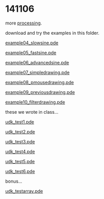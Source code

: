 141106
======

more [processing](https://processing.org).

download and try the examples in this folder.

[example04_slowsine.pde](example04_slowsine/example04_slowsine.pde?raw=true)

[example05_fastsine.pde](example05_fastsine/example05_fastsine.pde?raw=true)

[example06_advancedsine.pde](example06_advancedsine/example06_advancedsine.pde?raw=true)

[example07_simpledrawing.pde](example07_simpledrawing/example07_simpledrawing.pde?raw=true)

[example08_pmousedrawing.pde](example08_pmousedrawing/example08_pmousedrawing.pde?raw=true)

[example09_previousdrawing.pde](example09_previousdrawing/example09_previousdrawing.pde?raw=true)

[example10_filterdrawing.pde](example10_filterdrawing/example10_filterdrawing.pde?raw=true)

these we wrote in class...

[udk_test1.pde](udk_test1/udk_test1.pde?raw=true)

[udk_test2.pde](udk_test2/udk_test2.pde?raw=true)

[udk_test3.pde](udk_test3/udk_test3.pde?raw=true)

[udk_test4.pde](udk_test4/udk_test4.pde?raw=true)

[udk_test5.pde](udk_test5/udk_test5.pde?raw=true)

[udk_test6.pde](udk_test6/udk_test6.pde?raw=true)

bonus...

[udk_testarray.pde](udk_testarray/udk_testarray.pde?raw=true)
